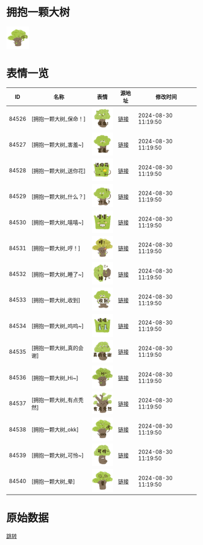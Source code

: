 # 拥抱一颗大树

<img src="./cover.png" height="60" alt="cover" />

# 表情一览

|ID|名称|表情|源地址|修改时间|
|----|----|----|----|----|
|84526|[拥抱一颗大树_保命！]|<img src="./pic/084526_%5B拥抱一颗大树_保命！%5D.png" height="60" alt="保命！"/>|[链接](https://i0.hdslb.com/bfs/garb/3a60c7f1bb77493526f74a88d8e69db771a642eb.png)|2024-08-30 11:19:50|
|84527|[拥抱一颗大树_害羞~]|<img src="./pic/084527_%5B拥抱一颗大树_害羞~%5D.png" height="60" alt="害羞~"/>|[链接](https://i0.hdslb.com/bfs/garb/0ea91f2764421d9ed5b258aacece436629d7c03b.png)|2024-08-30 11:19:50|
|84528|[拥抱一颗大树_送你花]|<img src="./pic/084528_%5B拥抱一颗大树_送你花%5D.png" height="60" alt="送你花"/>|[链接](https://i0.hdslb.com/bfs/garb/5bf8e4c473ee830a81cf478f494afec1d7f9bc6a.png)|2024-08-30 11:19:50|
|84529|[拥抱一颗大树_什么？]|<img src="./pic/084529_%5B拥抱一颗大树_什么？%5D.png" height="60" alt="什么？"/>|[链接](https://i0.hdslb.com/bfs/garb/9a3f2f6114a591d0995e200828ad9fb48cd4e9d4.png)|2024-08-30 11:19:50|
|84530|[拥抱一颗大树_嘻嘻~]|<img src="./pic/084530_%5B拥抱一颗大树_嘻嘻~%5D.png" height="60" alt="嘻嘻~"/>|[链接](https://i0.hdslb.com/bfs/garb/21b5f3651b0efd07a628084f974cf7f43c8090f7.png)|2024-08-30 11:19:50|
|84531|[拥抱一颗大树_哼！]|<img src="./pic/084531_%5B拥抱一颗大树_哼！%5D.png" height="60" alt="哼！"/>|[链接](https://i0.hdslb.com/bfs/garb/0ac948225f6bd9cf6984c8844bdb53286508ae8c.png)|2024-08-30 11:19:50|
|84532|[拥抱一颗大树_睡了~]|<img src="./pic/084532_%5B拥抱一颗大树_睡了~%5D.png" height="60" alt="睡了~"/>|[链接](https://i0.hdslb.com/bfs/garb/aaff6b5becdba6348088b481ab3dac9a43265f9a.png)|2024-08-30 11:19:50|
|84533|[拥抱一颗大树_收到]|<img src="./pic/084533_%5B拥抱一颗大树_收到%5D.png" height="60" alt="收到"/>|[链接](https://i0.hdslb.com/bfs/garb/ca38258a3e5108a76ce8ae3e70aa8b8204a9e566.png)|2024-08-30 11:19:50|
|84534|[拥抱一颗大树_呜呜~]|<img src="./pic/084534_%5B拥抱一颗大树_呜呜~%5D.png" height="60" alt="呜呜~"/>|[链接](https://i0.hdslb.com/bfs/garb/65677c21334841978e5db89ab91357801c54b838.png)|2024-08-30 11:19:50|
|84535|[拥抱一颗大树_真的会谢]|<img src="./pic/084535_%5B拥抱一颗大树_真的会谢%5D.png" height="60" alt="真的会谢"/>|[链接](https://i0.hdslb.com/bfs/garb/db5f22925afb98ec65f276f9bb246dfe7773b997.png)|2024-08-30 11:19:50|
|84536|[拥抱一颗大树_Hi~]|<img src="./pic/084536_%5B拥抱一颗大树_Hi~%5D.png" height="60" alt="Hi~"/>|[链接](https://i0.hdslb.com/bfs/garb/b67bc90ca9e4baea4804a3720689b7551f73a385.png)|2024-08-30 11:19:50|
|84537|[拥抱一颗大树_有点秃然]|<img src="./pic/084537_%5B拥抱一颗大树_有点秃然%5D.png" height="60" alt="有点秃然"/>|[链接](https://i0.hdslb.com/bfs/garb/b4e57b2b14c33f877c2697113c4c56c2051f69e6.png)|2024-08-30 11:19:50|
|84538|[拥抱一颗大树_okk]|<img src="./pic/084538_%5B拥抱一颗大树_okk%5D.png" height="60" alt="okk"/>|[链接](https://i0.hdslb.com/bfs/garb/ed86642762efe094d1cf7976b73402ca5f062c38.png)|2024-08-30 11:19:50|
|84539|[拥抱一颗大树_可怜~]|<img src="./pic/084539_%5B拥抱一颗大树_可怜~%5D.png" height="60" alt="可怜~"/>|[链接](https://i0.hdslb.com/bfs/garb/434f085e052fb9568e5481f3ab9e528e0c52f465.png)|2024-08-30 11:19:50|
|84540|[拥抱一颗大树_晕]|<img src="./pic/084540_%5B拥抱一颗大树_晕%5D.png" height="60" alt="晕"/>|[链接](https://i0.hdslb.com/bfs/garb/125c078d130f5488e440ab43e9d99873eeb45ed4.png)|2024-08-30 11:19:50|

# 原始数据

[跳转](./raw.json)

